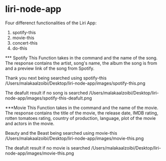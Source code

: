 # liri-node-app
Four differenct functionalities of the Liri App: 
1. spotify-this
2. movie-this
3. concert-this
4. do-this

*** Spotify This
Function takes in the command and the name of the song. The response contains the artist, song's name, the album the song is from and a preview link of the song from Spotify.

Thank you next being searched using spotify-this
/Users/malakaalzoibi/Desktop/liri-node-app/images/spotify-this.png

The deafult result if no song is searched
/Users/malakaalzoibi/Desktop/liri-node-app/images/spotify-this-deafult.png


***Movie This 
Function takes in the command and the name of the movie. The response contains the title of the movie, the release date, IMDB rating, rotten tomatoes rating, country of production, language, plot of the movie and actors in the movie. 

Beauty and the Beast being searched using movie-this
/Users/malakaalzoibi/Desktop/liri-node-app/images/movie-this.png

The deafult result if no movie is searched
/Users/malakaalzoibi/Desktop/liri-node-app/images/movie-this.png

